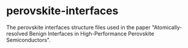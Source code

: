 # perovskite-interfaces

The perovskite interfaces structure files used in the paper "Atomically-resolved Benign Interfaces in High-Performance Perovskite Semiconductors".
